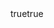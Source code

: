 ---
name: Error Resolution — n8n Repos
description: Resolve build, dependency, and secret issues
labels: ["bug","triage","n8n"]
body:
  - type: checkboxes
    id: tasks
    attributes:
      label: Tasks
      options:
        - label: Update Node LTS; dedupe packages; re-lock
        - label: CI setup-node LTS; cache npm; lint /workflows/*.json
        - label: Normalize via workflow snapshots
        - label: Replace inline tokens with env refs; rotate keys; add .env.example
        - label: Schema validate + dry import to test n8n
  - type: markdown
    attributes:
      value: |
        **Deliverables:** PR with grouped commits; error-report.md
        **Enhancement:** Add chaos checks for 429/500 to ensure clean failures
---